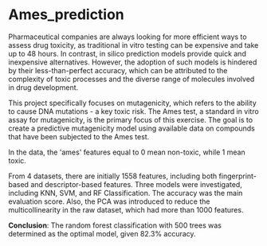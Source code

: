 # Ames_prediction
Pharmaceutical companies are always looking for more efficient ways to assess drug toxicity, as traditional in vitro testing can be expensive and take up to 48 hours. In contrast, in silico prediction models provide quick and inexpensive alternatives. However, the adoption of such models is hindered by their less-than-perfect accuracy, which can be attributed to the complexity of toxic processes and the diverse range of molecules involved in drug development. 

This project specifically focuses on mutagenicity, which refers to the ability to cause DNA mutations - a key toxic risk. The Ames test, a standard in vitro assay for mutagenicity, is the primary focus of this exercise. The goal is to create a predictive mutagenicity model using available data on compounds that have been subjected to the Ames test. 

In the data, the 'ames' features equal to 0 mean non-toxic, while 1 mean toxic.

From 4 datasets, there are initially 1558 features, including both fingerprint-based and descriptor-based features. Three models were investigated, including KNN, SVM, and RF Classification. The accuracy was the main evaluation score. Also, the PCA was introduced to reduce the multicollinearity in the raw dataset, which had more than 1000 features. 

**Conclusion**:
The random forest classification with 500 trees was determined as the optimal model, given 82.3% accuracy.


